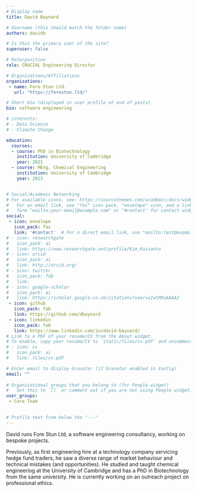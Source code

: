 ```yaml
---
# Display name
title: David Baynard

# Username (this should match the folder name)
authors: davidb

# Is this the primary user of the site?
superuser: false

# Role/position 
role: CRUCIAL Engineering Director

# Organizations/Affiliations
organizations:
 - name: Fore Stun Ltd.
   url: "https://forestun.ltd/" 

# Short bio (displayed in user profile at end of posts)
bio: software engineering

# interests:
# - Data Science
# - Climate Change

education:
  courses:
  - course: PhD in Biotechnology
    institution: University of Cambridge
    year: 2021
  - course: MEng, Chemical Engineering
    institution: University of Cambridge
    year: 2013


# Social/Academic Networking
# For available icons, see: https://sourcethemes.com/academic/docs/widgets/#icons
#   For an email link, use "fas" icon pack, "envelope" icon, and a link in the
#   form "mailto:your-email@example.com" or "#contact" for contact widget.
social:
 - icon: envelope
   icon_pack: fas
   link: '#contact'  # For a direct email link, use "mailto:test@example.org".
# - icon: researchgate
#   icon_pack: ai
#   link: https://www.researchgate.net/profile/Kim_Kaivanto
# - icon: orcid
#   icon_pack: ai
#   link: http://orcid.org/
# - icon: twitter
#   icon_pack: fab
#   link: 
# - icon: google-scholar
#   icon_pack: ai
#   link: https://scholar.google.co.uk/citations?user=sIwtMXoAAAAJ
 - icon: github
   icon_pack: fab
   link: https://github.com/dbaynard
 - icon: linkedin
   icon_pack: fab
   link: https://www.linkedin.com/in/david-baynard/ 
# Link to a PDF of your resume/CV from the About widget.
# To enable, copy your resume/CV to `static/files/cv.pdf` and uncomment the lines below.  
# - icon: cv
#   icon_pack: ai
#   link: files/cv.pdf

# Enter email to display Gravatar (if Gravatar enabled in Config)
email: ""
  
# Organizational groups that you belong to (for People widget)
#   Set this to `[]` or comment out if you are not using People widget.  
user_groups: 
 - Core Team
 

# Profile text from below the "---"
---
```

David runs Fore Stun Ltd, a software engineering consultancy, working on bespoke projects.

Previously, as first engineering hire at a technology company servicing hedge fund traders, 
he saw a diverse range of market behaviour and technical mistakes (and opportunities). He 
studied and taught chemical engineering at the University of Cambridge and has a PhD in 
Biotechnology from the same university. He is currently working on an outreach project 
on professional ethics.
